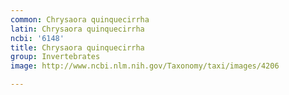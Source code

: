 ```yaml
---
common: Chrysaora quinquecirrha
latin: Chrysaora quinquecirrha
ncbi: '6148'
title: Chrysaora quinquecirrha
group: Invertebrates
image: http://www.ncbi.nlm.nih.gov/Taxonomy/taxi/images/4206

---
```

